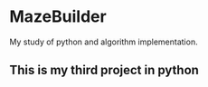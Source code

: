 # MazeBuilder
My study of python and algorithm implementation.

## This is my third project in python
